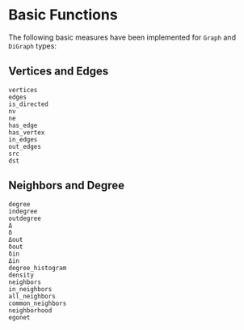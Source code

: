 # Basic Functions

The following basic measures have been implemented for `Graph` and `DiGraph`
types:

## Vertices and Edges

```@docs
vertices
edges
is_directed
nv
ne
has_edge
has_vertex
in_edges
out_edges
src
dst
```


## Neighbors and Degree

```@docs
degree
indegree
outdegree
Δ
δ
Δout
δout
δin
Δin
degree_histogram
density
neighbors
in_neighbors
all_neighbors
common_neighbors
neighborhood
egonet
```
